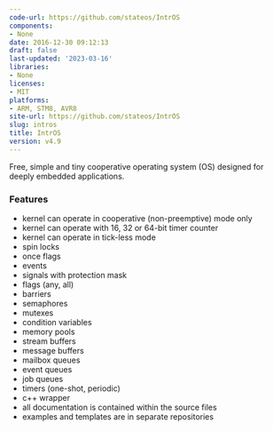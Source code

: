 ```yaml
---
code-url: https://github.com/stateos/IntrOS
components:
- None
date: 2016-12-30 09:12:13
draft: false
last-updated: '2023-03-16'
libraries:
- None
licenses:
- MIT
platforms:
- ARM, STM8, AVR8
site-url: https://github.com/stateos/IntrOS
slug: intros
title: IntrOS
version: v4.9
---
```

Free, simple and tiny cooperative operating system (OS) designed for deeply embedded applications.

<!--more-->

### Features
- kernel can operate in cooperative (non-preemptive) mode only
- kernel can operate with 16, 32 or 64-bit timer counter
- kernel can operate in tick-less mode
- spin locks
- once flags
- events
- signals with protection mask
- flags (any, all)
- barriers
- semaphores
- mutexes
- condition variables
- memory pools
- stream buffers
- message buffers
- mailbox queues
- event queues
- job queues
- timers (one-shot, periodic)
- c++ wrapper
- all documentation is contained within the source files
- examples and templates are in separate repositories

